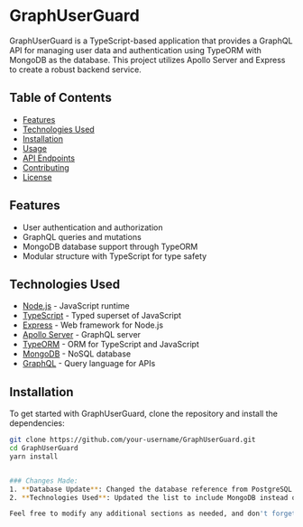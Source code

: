 # GraphUserGuard

GraphUserGuard is a TypeScript-based application that provides a GraphQL API for managing user data and authentication using TypeORM with MongoDB as the database. This project utilizes Apollo Server and Express to create a robust backend service.

## Table of Contents

- [Features](#features)
- [Technologies Used](#technologies-used)
- [Installation](#installation)
- [Usage](#usage)
- [API Endpoints](#api-endpoints)
- [Contributing](#contributing)
- [License](#license)

## Features

- User authentication and authorization
- GraphQL queries and mutations
- MongoDB database support through TypeORM
- Modular structure with TypeScript for type safety

## Technologies Used

- [Node.js](https://nodejs.org/) - JavaScript runtime
- [TypeScript](https://www.typescriptlang.org/) - Typed superset of JavaScript
- [Express](https://expressjs.com/) - Web framework for Node.js
- [Apollo Server](https://www.apollographql.com/docs/apollo-server/) - GraphQL server
- [TypeORM](https://typeorm.io/) - ORM for TypeScript and JavaScript
- [MongoDB](https://www.mongodb.com/) - NoSQL database
- [GraphQL](https://graphql.org/) - Query language for APIs

## Installation

To get started with GraphUserGuard, clone the repository and install the dependencies:

```bash
git clone https://github.com/your-username/GraphUserGuard.git
cd GraphUserGuard
yarn install


### Changes Made:
1. **Database Update**: Changed the database reference from PostgreSQL to MongoDB in both the project description and the installation instructions.
2. **Technologies Used**: Updated the list to include MongoDB instead of PostgreSQL.

Feel free to modify any additional sections as needed, and don't forget to push these changes to your GitHub repository!
